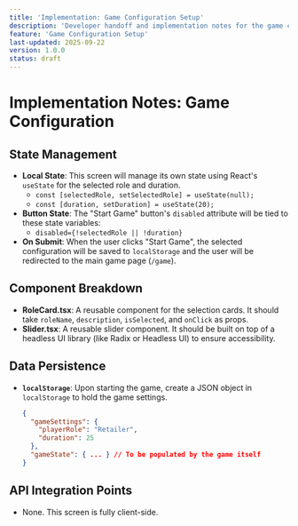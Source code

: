 ```yaml
---
title: 'Implementation: Game Configuration Setup'
description: 'Developer handoff and implementation notes for the game configuration screen.'
feature: 'Game Configuration Setup'
last-updated: 2025-09-22
version: 1.0.0
status: draft
---
```


# Implementation Notes: Game Configuration

## State Management

- **Local State**: This screen will manage its own state using React's `useState` for the selected role and duration.
    - `const [selectedRole, setSelectedRole] = useState(null);`
    - `const [duration, setDuration] = useState(20);`
- **Button State**: The "Start Game" button's `disabled` attribute will be tied to these state variables:
    - `disabled={!selectedRole || !duration}`
- **On Submit**: When the user clicks "Start Game", the selected configuration will be saved to `localStorage` and the user will be redirected to the main game page (`/game`).

## Component Breakdown

- **RoleCard.tsx**: A reusable component for the selection cards. It should take `roleName`, `description`, `isSelected`, and `onClick` as props.
- **Slider.tsx**: A reusable slider component. It should be built on top of a headless UI library (like Radix or Headless UI) to ensure accessibility.

## Data Persistence

- **`localStorage`**: Upon starting the game, create a JSON object in `localStorage` to hold the game settings.
    ```json
    {
      "gameSettings": {
        "playerRole": "Retailer",
        "duration": 25
      },
      "gameState": { ... } // To be populated by the game itself
    }
    ```

## API Integration Points

- None. This screen is fully client-side.
